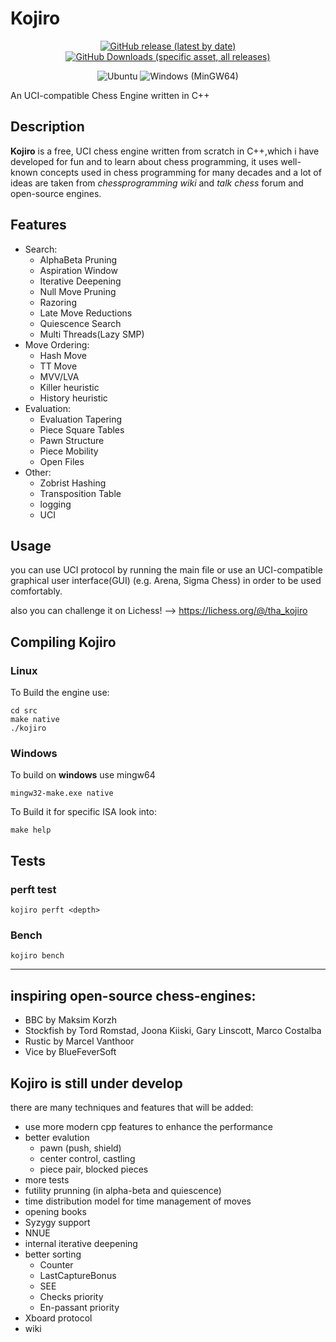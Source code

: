 # Kojiro

<div align="center">


[![GitHub release (latest by date)](https://img.shields.io/github/v/release/Babak-SSH/Kojiro?style=for-the-badge)](https://github.com/Babak-SSH/Kojiro/releases/latest)
[![GitHub Downloads (specific asset, all releases)](https://img.shields.io/github/downloads/Babak-SSH/Kojiro/Kojiro0.1.3-ubuntu-x86-64?style=for-the-badge)](https://github.com/Babak-SSH/Kojiro/releases/latest)

![Ubuntu](https://github.com/Babak-SSH/Kojiro/actions/workflows/ubuntu-gcc.yml/badge.svg)
![Windows (MinGW64)](https://github.com/Babak-SSH/Kojiro/actions/workflows/windows-mingw64.yml/badge.svg)

</div>

An UCI-compatible Chess Engine written in C++

## Description

**Kojiro** is a free, UCI chess engine written from scratch in C++,which i have developed for fun and to learn about chess programming, it uses well-known concepts used in chess programming for many decades and a lot of ideas are taken from *chessprogramming wiki* and *talk chess* forum and open-source engines.

## Features
- Search:
    - AlphaBeta Pruning
    - Aspiration Window
    - Iterative Deepening
    - Null Move Pruning
    - Razoring
    - Late Move Reductions
    - Quiescence Search
    - Multi Threads(Lazy SMP)
- Move Ordering:
    - Hash Move
    - TT Move
    - MVV/LVA
    - Killer heuristic
    - History heuristic
- Evaluation:
    - Evaluation Tapering
    - Piece Square Tables
    - Pawn Structure
    - Piece Mobility
    - Open Files
- Other:
    - Zobrist Hashing
    - Transposition Table
    - logging
    - UCI

## Usage

you can use UCI protocol by running the main file or use an UCI-compatible graphical user interface(GUI) (e.g.  Arena, Sigma Chess) in order to be used comfortably.

also you can challenge it on Lichess! --> https://lichess.org/@/tha_kojiro

## Compiling Kojiro

### Linux
To Build the engine use:
```
cd src
make native
./kojiro
```
### Windows
To build on **windows** use mingw64 
```
mingw32-make.exe native
```
To Build it for specific ISA look into:
```
make help
```

## Tests

### perft test
```
kojiro perft <depth>
```
### Bench
```
kojiro bench
```
---
## inspiring open-source chess-engines:
- BBC by Maksim Korzh
- Stockfish by Tord Romstad, Joona Kiiski, Gary Linscott, Marco Costalba
- Rustic by Marcel Vanthoor 
- Vice by BlueFeverSoft

## Kojiro is still under develop
there are many techniques and features that will be added:
- use more modern cpp features to enhance the performance
- better evalution
    - pawn (push, shield)
    - center control, castling
    - piece pair, blocked pieces
- more tests
- futility prunning (in alpha-beta and quiescence)
- time distribution model for time management of moves
- opening books
- Syzygy support
- NNUE
- internal iterative deepening
- better sorting
    - Counter
    - LastCaptureBonus
    - SEE
    - Checks priority
    - En-passant priority
- Xboard protocol
- wiki
